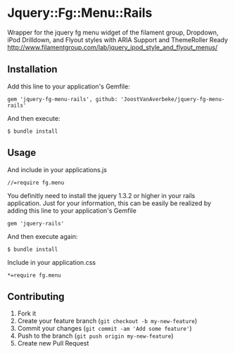 # Jquery::Fg::Menu::Rails

Wrapper for the jquery fg menu widget of the filament group,
Dropdown, iPod Drilldown, and Flyout styles with ARIA Support and ThemeRoller Ready
http://www.filamentgroup.com/lab/jquery_ipod_style_and_flyout_menus/

## Installation

Add this line to your application's Gemfile:

    gem 'jquery-fg-menu-rails', github: 'JoostVanAverbeke/jquery-fg-menu-rails'

And then execute:

    $ bundle install

## Usage

And include in your applications.js

	//=require fg.menu

You definitly need to install the jquery 1.3.2 or higher in your rails application.
Just for your information, this can be easily be realized by adding this line to your application's Gemfile

	gem 'jquery-rails'

And then execute again:

	$ bundle install


Include in your application.css
	
	*=require fg.menu

## Contributing

1. Fork it
2. Create your feature branch (`git checkout -b my-new-feature`)
3. Commit your changes (`git commit -am 'Add some feature'`)
4. Push to the branch (`git push origin my-new-feature`)
5. Create new Pull Request
